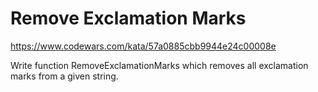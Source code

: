 # Remove Exclamation Marks
https://www.codewars.com/kata/57a0885cbb9944e24c00008e

Write function RemoveExclamationMarks which removes all exclamation marks from a given string.
